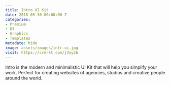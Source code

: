 ```yaml
---
title: Intro UI Kit
date: 2018-05-30 00:00:00 Z
categories:
- Premium
- UI
- Graphics
- Templates
metadate: hide
image: assets/images/intr-ui.jpg
visit: https://crmrkt.com/jVoy2b
---
```


Intro is the modern and minimalistic UI Kit that will help you simplify your work. Perfect for creating websites of agencies, studios and creative people around the world.

